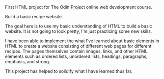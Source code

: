 First HTML project for The Odin Project online web development course. 


Build a basic recipe website.

The goal here is to use my basic understanding of 
HTML to build a basic website. It is not going to 
look pretty, I'm just practicing some new skills. 

I have been able to implement the what I've learned about basic 
elements in HTML to create a website consisting of different web pages
for different recipes. The pages themselves contain images, links, and 
other HTML elements such as ordered lists, unordered lists, headings, 
paragraphs, emphasis, and strong. 

This project has helped to solidify what I have learned thus far. 
